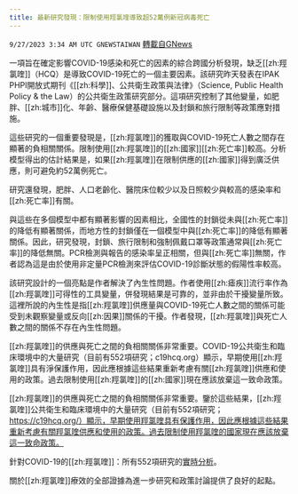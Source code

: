 ```yaml
---
title: 最新研究發現：限制使用羥氯喹導致超52萬例新冠病毒死亡
---
```

`9/27/2023 3:34 AM UTC GNEWSTAIWAN` [轉載自GNews](https://gnews.org/articles/1745491)


一項旨在確定影響COVID-19感染和死亡的因素的綜合跨國分析發現，缺乏[[zh:羥氯喹]]（HCQ）是導致COVID-19死亡的一個主要因素。該研究昨天發表在IPAK PHPI開放式期刊《[[zh:科學]]、公共衛生政策與法律》（Science, Public Health Policy & the Law）的公共衛生政策研究部分。這項研究控制了其他變量，如肥胖、[[zh:城市]]化、年齡、醫療保健基礎設施以及封鎖和旅行限制等政策應對措施。
  
這些研究的一個重要發現是，[[zh:羥氯喹]]的獲取與COVID-19死亡人數之間存在顯著的負相關關係。限制使用[[zh:羥氯喹]]的[[zh:國家]][[zh:死亡率]]較高。分析模型得出的估計結果是，如果[[zh:羥氯喹]]在限制供應的[[zh:國家]]得到廣泛供應，則可避免約52萬例死亡。

研究還發現，肥胖、人口老齡化、醫院床位較少以及日照較少與較高的感染率和[[zh:死亡率]]有關。

與這些在多個模型中都有顯著影響的因素相比，全國性的封鎖從未與[[zh:死亡率]]的降低有顯著關係，而地方性的封鎖僅在一個模型中與[[zh:死亡率]]的降低有顯著關係。因此，研究發現，封鎖、旅行限制和強制佩戴口罩等政策通常與[[zh:死亡率]]的降低無關。PCR檢測與報告的感染率呈正相關，但與[[zh:死亡率]]無關，作者認為這是由於使用非定量PCR檢測來評估COVID-19診斷狀態的假陽性率較高。

  

該研究設計的一個亮點是作者解決了內生性問題。作者使用[[zh:瘧疾]]流行率作為[[zh:羥氯喹]]可得性的工具變量，併發現結果是可靠的，並非由於干擾變量所致。這裡所說的內生性是指[[zh:羥氯喹]]供應量與COVID-19死亡人數之間的關係可能受到未觀察變量或反向[[zh:因果]]關係的干擾。作者發現，[[zh:羥氯喹]]與死亡人數之間的關係不存在內生性問題。

  

[[zh:羥氯喹]]的供應與死亡之間的負相關關係非常重要。COVID-19公共衛生和臨床環境中的大量研究（目前有552項研究；c19hcq.org）顯示，早期使用[[zh:羥氯喹]]具有淨保護作用，因此應根據這些結果重新考慮有關[[zh:羥氯喹]]供應和使用的政策。過去限制使用[[zh:羥氯喹]]的[[zh:國家]]現在應該放棄這一致命政策。

  

[[zh:羥氯喹]]的供應與死亡之間的負相關關係非常重要。鑒於這些結果，[[zh:羥氯喹]]公共衛生和臨床環境中的大量研究（目前有552項研究；https://c19hcq.org/）顯示，早期使用羥氯喹具有保護作用，因此應根據這些結果重新考慮有關羥氯喹供應和使用的政策。過去限制使用羥氯喹的國家現在應該放棄這一致命政策。

  

針對COVID-19的[[zh:羥氯喹]]：所有552項研究的[實時分析](https://c19hcq.org/)。

關於[[zh:羥氯喹]]療效的全部證據為進一步研究和政策討論提供了良好的起點。
